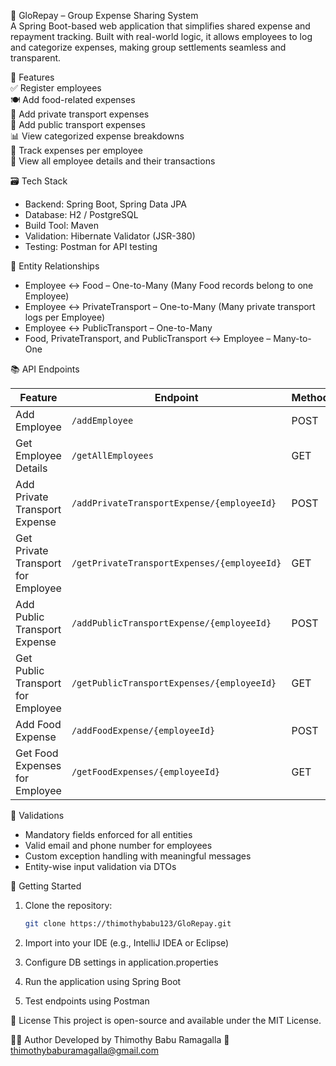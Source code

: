 💸 GloRepay – Group Expense Sharing System  
A Spring Boot-based web application that simplifies shared expense and repayment tracking. Built with real-world logic, it allows employees to log and categorize expenses, making group settlements seamless and transparent.

📌 Features  
✅ Register employees  
🍽️ Add food-related expenses  
🚗 Add private transport expenses  
🚌 Add public transport expenses  
📊 View categorized expense breakdowns  
👥 Track expenses per employee  
📄 View all employee details and their transactions  

🗃️ Tech Stack  
- Backend: Spring Boot, Spring Data JPA  
- Database: H2 / PostgreSQL  
- Build Tool: Maven  
- Validation: Hibernate Validator (JSR-380)  
- Testing: Postman for API testing  

🧩 Entity Relationships  

-  Employee ↔ Food – One-to-Many (Many Food records belong to one Employee)  
- Employee ↔ PrivateTransport – One-to-Many (Many private transport logs per Employee)  
- Employee ↔ PublicTransport – One-to-Many  
- Food, PrivateTransport, and PublicTransport ↔ Employee – Many-to-One  
 

📚 API Endpoints  

| Feature | Endpoint | Method |
|--------|----------|--------|
| Add Employee | `/addEmployee` | POST |
| Get Employee Details | `/getAllEmployees` | GET |
| Add Private Transport Expense | `/addPrivateTransportExpense/{employeeId}` | POST |
| Get Private Transport for Employee | `/getPrivateTransportExpenses/{employeeId}` | GET |
| Add Public Transport Expense | `/addPublicTransportExpense/{employeeId}` | POST |
| Get Public Transport for Employee | `/getPublicTransportExpenses/{employeeId}` | GET |
| Add Food Expense | `/addFoodExpense/{employeeId}` | POST |
| Get Food Expenses for Employee | `/getFoodExpenses/{employeeId}` | GET |

🔐 Validations  
- Mandatory fields enforced for all entities  
- Valid email and phone number for employees  
- Custom exception handling with meaningful messages  
- Entity-wise input validation via DTOs  

🚀 Getting Started  
1. Clone the repository:  
   ```bash
   git clone https://thimothybabu123/GloRepay.git

2. Import into your IDE (e.g., IntelliJ IDEA or Eclipse)

3. Configure DB settings in application.properties

4. Run the application using Spring Boot

5. Test endpoints using Postman

📝 License
This project is open-source and available under the MIT License.

👨‍💻 Author
Developed by Thimothy Babu Ramagalla
📧 thimothybaburamagalla@gmail.com
